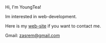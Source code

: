 Hi, I'm YoungTea!

Im interested in web-development.

Here is my <a href="http://young-teas-portfolio.tk/">web-site</a> if you want to contact me.

Gmail: zasrem@gmail.com
